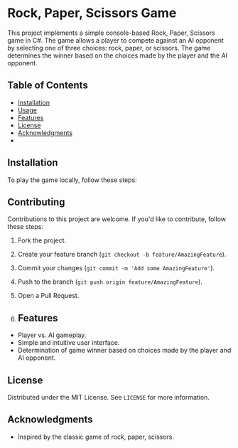 # Rock, Paper, Scissors Game

This project implements a simple console-based Rock, Paper, Scissors game in C#. The game allows a player to compete against an AI opponent by selecting one of three choices: rock, paper, or scissors. The game determines the winner based on the choices made by the player and the AI opponent.

## Table of Contents

- [Installation](#installation)
- [Usage](#usage)
- [Features](#features)
- [License](#license)
- [Acknowledgments](#Acknowledgments)
- 
## Installation

To play the game locally, follow these steps:


## Contributing
Contributions to this project are welcome. If you'd like to contribute, follow these steps:
1. Fork the project.
2. Create your feature branch (`git checkout -b feature/AmazingFeature`).
3. Commit your changes (`git commit -m 'Add some AmazingFeature'`).
4. Push to the branch (`git push origin feature/AmazingFeature`).
5. Open a Pull Request.

1. ## Features
- Player vs. AI gameplay.
- Simple and intuitive user interface.
- Determination of game winner based on choices made by the player and AI opponent.

## License
Distributed under the MIT License. See `LICENSE` for more information.

## Acknowledgments
- Inspired by the classic game of rock, paper, scissors.
